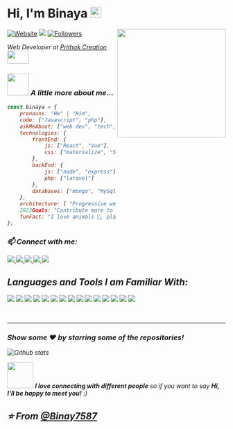 # Hi, I'm Binaya <img src="https://media.giphy.com/media/hvRJCLFzcasrR4ia7z/giphy.gif" width="25px">

<img align="right" src="https://miro.medium.com/max/1360/1*IRGHmiGsa16stedQvIaZfw.gif" width='250'/>

[![Website](https://img.shields.io/website?label=binayakarki.com.np&style=for-the-badge&url=https%3A%2F%2Fbinayakarki.com.np)][website]
[![](https://komarev.com/ghpvc/?username=Binay7587&style=for-the-badge)][github]
[![Followers](https://img.shields.io/github/followers/binay7587?color=1DA1F2&logo=github&style=for-the-badge)][github]

<p><em> Web Developer at <a href="https://prithakcreation.com">Prithak Creation</a> <img src="https://media.giphy.com/media/fxTxdsbp8AEb6Gaq2B/giphy.gif" width="50" height="30"/></br>

### <img src="https://media.giphy.com/media/VgCDAzcKvsR6OM0uWg/giphy.gif" width="50"> A little more about me...  

```javascript
const binaya = {
    pronouns: "He" | "Him",
    code: ["Javascript", "php"],
    askMeAbout: ["web dev", "tech", "app dev", "music", "gaming"],
    technologies: {
        frontEnd: {
            js: ["React", "Vue"],
            css: ["materialize", "SASS", "bootstrap", 'tailwind']
        },
        backEnd: {
            js: ["node", "express"],
            php: ["laravel"]
        },
        databases: ["mongo", "MySql", "sqlite"],
    },
    architecture: [ "Progressive web applications", "Single page applications"],
    2023Goals: "Contribute more to Open Source projects",
    funFact: "I love animals 🐶, play games and code and code and code"
};
```

### 📫 Connect with me:
<a href="mailto:me@binayakarki.com.np">
  <img src="https://img.shields.io/badge/Gmail-D14836?style=for-the-badge&logo=gmail&logoColor=white">
</a> 
<a href="https://linkedin.com/in/binay7587">
  <img src="https://img.shields.io/badge/LinkedIn-0077B5?style=for-the-badge&logo=linkedin&logoColor=white">
</a>
<a href="https://facebook.com/binay7587">
  <img src="https://img.shields.io/badge/Facebook-1877F2?style=for-the-badge&logo=facebook&logoColor=white">
</a>
<a href="[instagram]">
  <img src="https://img.shields.io/badge/Instagram-E4405F?style=for-the-badge&logo=instagram&logoColor=white">
</a> 
<a href="https://twitter.com/binay7587">
  <img src="https://img.shields.io/badge/Twitter-1DA1F2?style=for-the-badge&logo=twitter&logoColor=white">
</a> 

<br />

## Languages and Tools I am Familiar With:

![](https://img.shields.io/badge/PHP-777BB4?style=for-the-badge&logo=php&logoColor=white)
![](https://img.shields.io/badge/Laravel-FF2D20?style=for-the-badge&logo=laravel&logoColor=white)
![](https://img.shields.io/badge/JavaScript-F7DF1E?style=for-the-badge&logo=javascript&logoColor=black)
![](https://img.shields.io/badge/TypeScript-007ACC?style=for-the-badge&logo=typescript&logoColor=white)
![](https://img.shields.io/badge/MySQL-00000F?style=for-the-badge&logo=mysql&logoColor=white)
![](https://img.shields.io/badge/MongoDB-4EA94B?style=for-the-badge&logo=mongodb&logoColor=white)
![](https://img.shields.io/badge/Sequelize-52B0E7?style=for-the-badge&logo=Sequelize&logoColor=white)
![](https://img.shields.io/badge/Heroku-430098?style=for-the-badge&logo=heroku&logoColor=white)
![](https://img.shields.io/badge/Node.js-339933?style=for-the-badge&logo=nodedotjs&logoColor=white)
![](https://img.shields.io/badge/Express.js-000000?style=for-the-badge&logo=express&logoColor=white)
![](https://img.shields.io/badge/React-20232A?style=for-the-badge&logo=react&logoColor=61DAFB)
![](https://img.shields.io/badge/Vue.js-35495E?style=for-the-badge&logo=vuedotjs&logoColor=4FC08D)
![](https://img.shields.io/badge/Redux-593D88?style=for-the-badge&logo=redux&logoColor=white)
![](https://img.shields.io/badge/eslint-3A33D1?style=for-the-badge&logo=eslint&logoColor=white)
![](https://img.shields.io/badge/Git-F05032?style=for-the-badge&logo=git&logoColor=white)

<br /> 

---
### Show some ❤️ by starring some of the repositories!

![Github stats](https://github-readme-stats.vercel.app/api?username=Binay7587&show_icons=true&hide_border=true)

<img src="https://media.giphy.com/media/LnQjpWaON8nhr21vNW/giphy.gif" width="60"> <em><b>I love connecting with different people</b> so if you want to say <b>Hi, I'll be happy to meet you!</b> :)</em>


⭐️ From [@Binay7587](https://github.com/Binay7587)
<br />
---

[website]: https://binayakarki.com.np
[email]: me@binayakarki.com.np
[working-company-url]: http://www.prithakcreation.com/
[twitter]: https://twitter.com/Binay7587
[youtube]: https://www.youtube.com/channel/UC_YOSQyoq0nm8Mfp2ZZ8fqg
[instagram]: https://instagram.com/Binay7587
[linkedin]: https://linkedin.com/in/Binay7587
[telegram]: https://t.me/Binay7587
[github]: https://github.com/Binay7587
